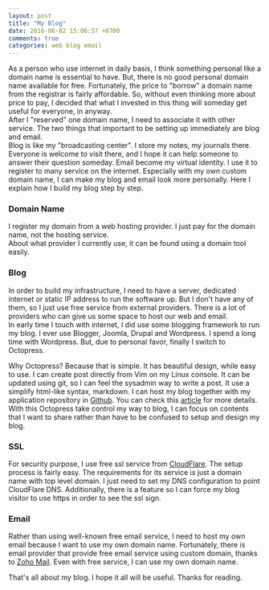 ```yaml
---
layout: post
title: "My Blog"
date: 2016-06-02 15:06:57 +0700
comments: true
categories: web blog email 
---
```

As a person who use internet in daily basis, I think something
personal like a domain name is essential to have. But, there is no good
personal domain name available for free. Fortunately, the price to "borrow" a
domain name from the registrar is fairly affordable. So, without even thinking
more about price to pay, I decided that what I invested in this thing will
someday get useful for everyone, in anyway.  
After I "reserved" one domain name, I need to associate it with other service.
The two things that important to be setting up immediately are blog and email.   
Blog is like my "broadcasting center". I store my notes, my journals there.
Everyone is welcome to visit there, and I hope it can help someone to answer
their question someday. Email become my virtual identity. I use it to register
to many service on the internet. Especially with my own custom domain name,
I can make my blog and email look more personally.
Here I explain how I build my blog step by step. 

### Domain Name

I register my domain from a web hosting provider. I just pay for the domain
name, not the hosting service.  
About what provider I currently use, it can be found using a domain tool easily.

### Blog

In order to build my infrastructure, I need to have a server, dedicated internet
or static IP address to run the software up. But I don't have any of them, so I
just use free service from external providers. There is a lot of providers who
can give us some space to host our web and email.  
In early time I touch with internet, I did use some blogging framework to run my
blog. I ever use Blogger, Joomla, Drupal and Wordpress. I spend a long time with 
Wordpress. But, due to personal favor, finally I switch to Octopress. 

Why Octopress? Because that is simple. It has beautiful design, while easy to 
use. I can create post directly from Vim on my Linux console. 
It can be updated using git, so I can feel the sysadmin way to write a post. 
It use a simplify html-like syntax, markdown. 
I can host my blog together with my application repository in 
[Github](https://www.github.com). You can check this
[article](/blog/2016/06/02/octopress-setup-and-deployment/) 
for more details. 
With this Octopress take control my way to blog,
I can focus on contents that I want to share rather than 
have to be confused to setup and design my blog.

### SSL

For security purpose, I use free ssl service from 
[CloudFlare](http://www.cloudflare.com). The setup process is fairly easy.
The requirements for its service is just a domain name with top level domain.
I just need to set my DNS configuration to point CloudFlare DNS. Additionally, 
there is a feature so I can force my blog visitor to use https in order to see
the ssl sign.

### Email

Rather than using well-known free email service, I need to host my own email
because I want to use my own domain name. Fortunately, there is email provider 
that provide free email service using custom domain, thanks to
[Zoho Mail](http://www.zoho.com).
Even with free service, I can use my own domain name.

That's all about my blog. I hope it all will be useful. Thanks for reading.

